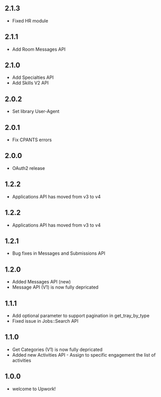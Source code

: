 ## 2.1.3
* Fixed HR module

## 2.1.1
* Add Room Messages API

## 2.1.0
* Add Specialties API
* Add Skills V2 API

## 2.0.2
* Set library User-Agent

## 2.0.1
* Fix CPANTS errors

## 2.0.0
* OAuth2 release

## 1.2.2
* Applications API has moved from v3 to v4

## 1.2.2
* Applications API has moved from v3 to v4

## 1.2.1
* Bug fixes in Messages and Submissions API

## 1.2.0
* Added Messages API (new)
* Message API (V1) is now fully depricated

## 1.1.1
* Add optional parameter to support pagination in get_tray_by_type
* Fixed issue in Jobs::Search API

## 1.1.0
* Get Categories (V1) is now fully depricated
* Added new Activities API - Assign to specific engagement the list of activities

## 1.0.0
* welcome to Upwork!
